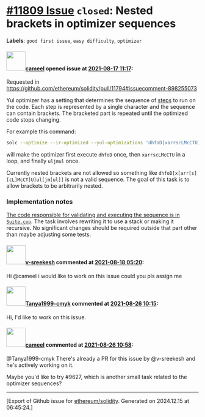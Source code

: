 # [\#11809 Issue](https://github.com/ethereum/solidity/issues/11809) `closed`: Nested brackets in optimizer sequences
**Labels**: `good first issue`, `easy difficulty`, `optimizer`


#### <img src="https://avatars.githubusercontent.com/u/137030?v=4" width="50">[cameel](https://github.com/cameel) opened issue at [2021-08-17 11:17](https://github.com/ethereum/solidity/issues/11809):

Requested in https://github.com/ethereum/solidity/pull/11794#issuecomment-898255073

Yul optimizer has a setting that determines the sequence of [steps](https://docs.soliditylang.org/en/latest/internals/optimizer.html#optimizer-steps) to run on the code. Each step is represented by a single character and the sequence can contain brackets. The bracketed part is repeated until the optimized code stops changing.

For example this command:
```bash
solc --optimize --ir-optimized --yul-optimizations 'dhfoD[xarrscLMcCTU]uljmul'
```
will make the optimizer first execute `dhfoD` once, then `xarrscLMcCTU` in a loop, and finally `uljmul` once.

Currently nested brackets are not allowed so something like `dhfoD[x[arr[s][cL]McCT]U]ul[jm[ul]]` is not a valid sequence. The goal of this task is to allow brackets to be arbitrarily nested.

### Implementation notes
[The code responsible for validating and executing the sequence is in `Suite.cpp`](https://github.com/ethereum/solidity/blob/v0.8.7/libyul/optimiser/Suite.cpp#L270-L342). The task involves rewriting it to use a stack or making it recursive. No significant changes should be required outside that part other than maybe adjusting some tests.

#### <img src="https://avatars.githubusercontent.com/u/61742339?u=d0144cd9e13f1b23328f426effcb0385c50574d6&v=4" width="50">[v-sreekesh](https://github.com/v-sreekesh) commented at [2021-08-18 05:20](https://github.com/ethereum/solidity/issues/11809#issuecomment-900820010):

Hi @cameel i would like to work on this issue could you pls assign me

#### <img src="https://avatars.githubusercontent.com/u/53026472?u=dc8277992a3d578440f32a06e2652c134cf2dd8d&v=4" width="50">[Tanya1999-cmyk](https://github.com/Tanya1999-cmyk) commented at [2021-08-26 10:15](https://github.com/ethereum/solidity/issues/11809#issuecomment-906276519):

Hi, I'd like to work on this issue.

#### <img src="https://avatars.githubusercontent.com/u/137030?v=4" width="50">[cameel](https://github.com/cameel) commented at [2021-08-26 10:58](https://github.com/ethereum/solidity/issues/11809#issuecomment-906303192):

@Tanya1999-cmyk There's already a PR for this issue by @v-sreekesh and he's actively working on it.

Maybe you'd like to try #9627, which is another small task related to the optimizer sequences?


-------------------------------------------------------------------------------



[Export of Github issue for [ethereum/solidity](https://github.com/ethereum/solidity). Generated on 2024.12.15 at 06:45:24.]
